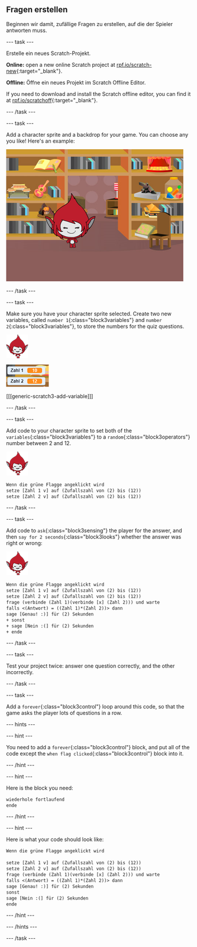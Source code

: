 ## Fragen erstellen

Beginnen wir damit, zufällige Fragen zu erstellen, auf die der Spieler antworten muss.

\--- task \---

Erstelle ein neues Scratch-Projekt.

**Online:** open a new online Scratch project at [rpf.io/scratch-new](https://rpf.io/scratch-new){:target="_blank"}.

**Offline:** Öffne ein neues Projekt im Scratch Offline Editor.

If you need to download and install the Scratch offline editor, you can find it at [rpf.io/scratchoff](https://rpf.io/scratchoff){:target="_blank"}.

\--- /task \---

\--- task \---

Add a character sprite and a backdrop for your game. You can choose any you like! Here's an example:

![screenshot](images/brain-setting.png)

\--- /task \---

\--- task \---

Make sure you have your character sprite selected. Create two new variables, called `number 1`{:class="block3variables"} and `number 2`{:class="block3variables"}, to store the numbers for the quiz questions.

![screenshot](images/giga-sprite.png)

![screenshot](images/brain-variables.png)

[[[generic-scratch3-add-variable]]]

\--- /task \---

\--- task \---

Add code to your character sprite to set both of the `variables`{:class="block3variables"} to a `random`{:class="block3operators"} number between 2 and 12.

![screenshot](images/giga-sprite.png)

```blocks3
Wenn die grüne Flagge angeklickt wird
setze [Zahl 1 v] auf (Zufallszahl von (2) bis (12))
setze [Zahl 2 v] auf (Zufallszahl von (2) bis (12))
```

\--- /task \---

\--- task \---

Add code to `ask`{:class="block3sensing"} the player for the answer, and then `say for 2 seconds`{:class="block3looks"} whether the answer was right or wrong:

![screenshot](images/giga-sprite.png)

```blocks3
Wenn die grüne Flagge angeklickt wird
setze [Zahl 1 v] auf (Zufallszahl von (2) bis (12))
setze [Zahl 2 v] auf (Zufallszahl von (2) bis (12))
frage (verbinde (Zahl 1)(verbinde [x] (Zahl 2))) und warte
falls <(Antwort) = ((Zahl 1)*(Zahl 2))> dann
sage [Genau! :)] für (2) Sekunden
+ sonst
+ sage [Nein :(] für (2) Sekunden
+ ende
```

\--- /task \---

\--- task \---

Test your project twice: answer one question correctly, and the other incorrectly.

\--- /task \---

\--- task \---

Add a `forever`{:class="block3control"} loop around this code, so that the game asks the player lots of questions in a row.

\--- hints \---

\--- hint \---

You need to add a `forever`{:class="block3control"} block, and put all of the code except the `when flag clicked`{:class="block3control"} block into it.

\--- /hint \---

\--- hint \---

Here is the block you need:

```blocks3
wiederhole fortlaufend
ende
```

\--- /hint \---

\--- hint \---

Here is what your code should look like:

```blocks3
Wenn die grüne Flagge angeklickt wird

setze [Zahl 1 v] auf (Zufallszahl von (2) bis (12))
setze [Zahl 2 v] auf (Zufallszahl von (2) bis (12))
frage (verbinde (Zahl 1)(verbinde [x] (Zahl 2))) und warte
falls <(Antwort) = ((Zahl 1)*(Zahl 2))> dann
sage [Genau! :)] für (2) Sekunden
sonst
sage [Nein :(] für (2) Sekunden
ende
```

\--- /hint \---

\--- /hints \---

\--- /task \---